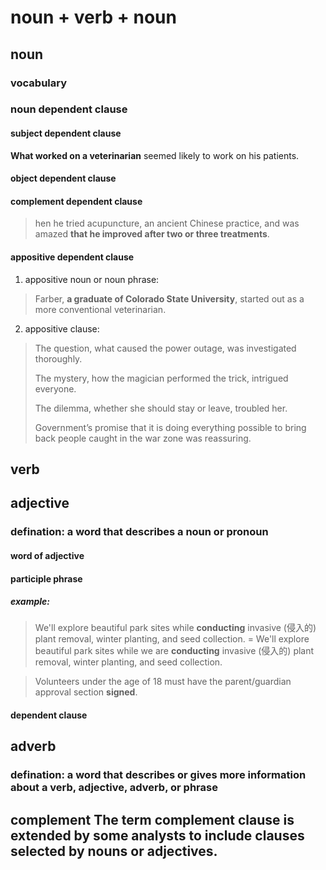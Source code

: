 # noun + verb + noun

## noun

### vocabulary

### noun dependent clause

#### subject dependent clause

**What worked on a veterinarian** seemed likely to work on his patients.

#### object dependent clause

#### complement dependent clause

> hen he tried acupuncture, an ancient Chinese practice, and was amazed **that he improved after two or three treatments**.

#### appositive dependent clause

1. appositive noun or noun phrase:

> Farber, **a graduate of Colorado State University**, started out as a more conventional veterinarian.

2. appositive clause:

> The question, what caused the power outage, was investigated thoroughly.
>
> The mystery, how the magician performed the trick, intrigued everyone.
>
> The dilemma, whether she should stay or leave, troubled her.
>
> Government’s promise that it is doing everything possible to bring back people caught in the war zone was reassuring.

###

## verb

## adjective

### defination: a word that describes a noun or pronoun

#### word of adjective

#### participle phrase

##### example:

> We'll explore beautiful park sites while **conducting** invasive (侵入的) plant removal, winter planting, and seed collection. = We'll explore beautiful park sites while we are **conducting** invasive (侵入的) plant removal, winter planting, and seed collection.

> Volunteers under the age of 18 must have the parent/guardian approval section **signed**.

#### dependent clause

## adverb

### defination: a word that describes or gives more information about a verb, adjective, adverb, or phrase

## complement The term complement clause is extended by some analysts to include clauses selected by nouns or adjectives.
